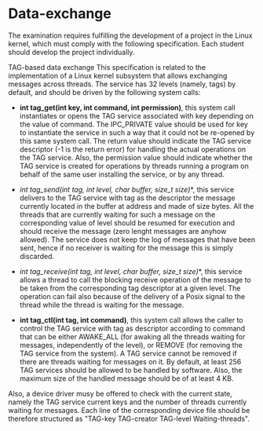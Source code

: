 # Data-exchange

The examination requires fulfilling the development of a project in the Linux kernel, which must comply with the following specification. Each student should develop the project individually.

TAG-based data exchange
This specification is related to the implementation of a Linux kernel subsystem that allows exchanging messages across threads. The service has 32 levels (namely, tags) by default, and should be driven by the following system calls:

* **int tag_get(int key, int command, int permission)**, this system call instantiates or opens the TAG service associated with key depending on the value of command. The IPC_PRIVATE value should be used for key to instantiate the service in such a way that it could not be re-opened by this same system call. The return value should indicate the TAG service descriptor (-1 is the return error) for handling the actual operations on the TAG service. Also, the permission value should indicate whether the TAG service is created for operations by threads running a program on behalf of the same user installing the service, or by any thread.


* **int tag_send(int tag, int level, char* buffer, size_t size)**, this service delivers to the TAG service with tag as the descriptor the message currently located in the buffer at address and made of size bytes. All the threads that are currently waiting for such a message on the corresponding value of level should be resumed for execution and should receive the message (zero lenght messages are anyhow allowed). The service does not keep the log of messages that have been sent, hence if no receiver is waiting for the message this is simply discarded.


* **int tag_receive(int tag, int level, char* buffer, size_t size)**, this service allows a thread to call the blocking receive operation of the message to be taken from the corresponding tag descriptor at a given level. The operation can fail also because of the delivery of a Posix signal to the thread while the thread is waiting for the message.


* **int tag_ctl(int tag, int command)**, this system call allows the caller to control the TAG service with tag as descriptor according to command that can be either AWAKE_ALL (for awaking all the threads waiting for messages, independently of the level), or REMOVE (for removing the TAG service from the system). A TAG service cannot be removed if there are threads waiting for messages on it.
By default, at least 256 TAG services should be allowed to be handled by software. Also, the maximum size of the handled message should be of at least 4 KB.

Also, a device driver musy be offered to check with the current state, namely the TAG service current keys and the number of threads currently waiting for messages. Each line of the corresponding device file should be therefore structured as "TAG-key TAG-creator TAG-level Waiting-threads".
